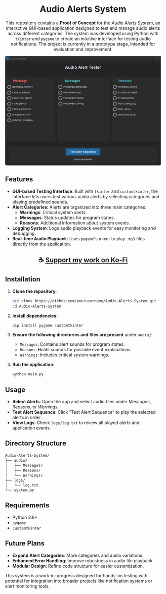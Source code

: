<div align="center">

# Audio Alerts System

This repository contains a **Proof of Concept** for the *Audio Alerts System*, an interactive GUI-based application designed to test and manage audio alerts across different categories. The system was developed using Python with `tkinter` and `pygame` to create an intuitive interface for testing audio notifications. The project is currently in a prototype stage, intended for evaluation and improvement.

![Audio-Alerts-System](https://raw.githubusercontent.com/ThatSINEWAVE/Audio-Alert-System/refs/heads/main/assets/Audio%20Alert%20Tester.png?token=GHSAT0AAAAAACSGFGDFLO4MKW5RO3DH6XZSZZT242Q)

</div>

## Features

- **GUI-based Testing Interface**: Built with `tkinter` and `customtkinter`, the interface lets users test various audio alerts by selecting categories and playing predefined sounds.
- **Alert Categories**: Alerts are organized into three main categories:
  - **Warnings**: Critical system alerts.
  - **Messages**: Status updates for program states.
  - **Reasons**: Additional information about system events.
- **Logging System**: Logs audio playback events for easy monitoring and debugging.
- **Real-time Audio Playback**: Uses `pygame`'s mixer to play `.mp3` files directly from the application.

<div align="center">

## ☕ [Support my work on Ko-Fi](https://ko-fi.com/thatsinewave)

</div>

## Installation

1. **Clone the repository**:
    ```bash
    git clone https://github.com/yourusername/Audio-Alerts-System.git
    cd Audio-Alerts-System
    ```

2. **Install dependencies**:
    ```bash
    pip install pygame customtkinter
    ```

3. **Ensure the following directories and files are present** under `audio/`:
    - `Messages`: Contains alert sounds for program states.
    - `Reasons`: Holds sounds for possible event explanations.
    - `Warnings`: Includes critical system warnings.

4. **Run the application**:
    ```bash
    python main.py
    ```

## Usage

- **Select Alerts**: Open the app and select audio files under *Messages*, *Reasons*, or *Warnings*.
- **Test Alert Sequence**: Click "Test Alert Sequence" to play the selected alerts in order.
- **View Logs**: Check `logs/log.txt` to review all played alerts and application events.

## Directory Structure

```plaintext
Audio-Alerts-System/
├── audio/
│   ├── Messages/
│   ├── Reasons/
│   └── Warnings/
├── logs/
│   └── log.txt
└── system.py
```

## Requirements

- Python 3.8+
- `pygame`
- `customtkinter`

## Future Plans

- **Expand Alert Categories**: More categories and audio variations.
- **Enhanced Error Handling**: Improve robustness in audio file playback.
- **Modular Design**: Refine code structure for easier customization.

This system is a work-in-progress designed for hands-on testing with potential for integration into broader projects like notification systems or alert monitoring tools.